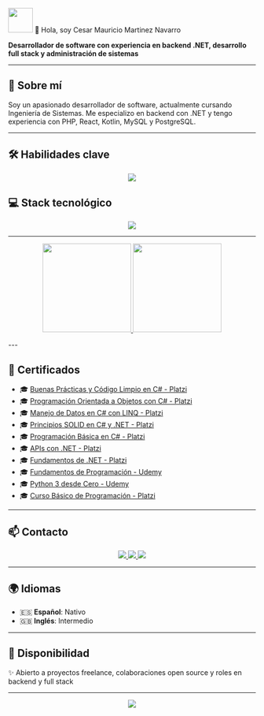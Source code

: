 <picture><img src = "https://github.com/7oSkaaa/7oSkaaa/blob/main/Images/about_me.gif?raw=true" width = 50px></picture> 👋 Hola, soy Cesar Mauricio Martinez Navarro

**Desarrollador de software con experiencia en backend .NET, desarrollo full stack y administración de sistemas**

---

## 🚀 Sobre mí

Soy un apasionado desarrollador de software, actualmente cursando Ingeniería de Sistemas. Me especializo en backend con .NET y tengo experiencia con PHP, React, Kotlin, MySQL y PostgreSQL.

---

## 🛠️ Habilidades clave

<p align="center">
  <a href="https://skillicons.dev">
    <img src="https://skillicons.dev/icons?i=dotnet,react,java,mysql,linux,docker&perline=3" />
  </a>
</p>

## 💻 Stack tecnológico

<p align="center">
  <a href="https://skillicons.dev">
    <img src="https://skillicons.dev/icons?i=cs,kotlin,php,python,mysql,postgres,git&perline=5" />
  </a>
</p>

---
<p align="center">
<a href="https://github.com/AVS1508">
  <img height="180em" src="https://github-readme-stats-eight-theta.vercel.app/api?username=CesarM8761&show_icons=true&theme=algolia&include_all_commits=true&count_private=true"/>
  <img height="180em" src="https://github-readme-stats-eight-theta.vercel.app/api/top-langs/?username=CesarM8761&layout=compact&langs_count=8&theme=algolia"/>
</a>
</p>
---

## 📜 Certificados

- 🎓 [Buenas Prácticas y Código Limpio en C# - Platzi](https://platzi.com/p/cegamer/curso/4788-clean-code-csharp/diploma/detalle/)
- 🎓 [Programación Orientada a Objetos con C# - Platzi](https://platzi.com/p/cegamer/curso/8036-c-sharp-poo/diploma/detalle/)
- 🎓 [Manejo de Datos en C# con LINQ - Platzi](https://platzi.com/p/cegamer/curso/4263-linq/diploma/detalle/)
- 🎓 [Principios SOLID en C# y .NET - Platzi](https://platzi.com/p/cegamer/curso/4761-solid-csharp-net/diploma/detalle/)
- 🎓 [Programación Básica en C# - Platzi](https://platzi.com/p/cegamer/curso/3086-csharp/diploma/detalle/)
- 🎓 [APIs con .NET - Platzi](https://platzi.com/p/cegamer/curso/2983-apis-net/diploma/detalle/)
- 🎓 [Fundamentos de .NET - Platzi](https://platzi.com/p/cegamer/curso/2883-fundamentos-net/diploma/detalle/)
- 🎓 [Fundamentos de Programación - Udemy](https://www.udemy.com/certificate/UC-1918d150-e610-4aba-9694-2c6e28debdc6/)
- 🎓 [Python 3 desde Cero - Udemy](https://www.udemy.com/certificate/UC-3ee122a1-f37c-40fc-8426-15ea102a57eb/)
- 🎓 [Curso Básico de Programación - Platzi](https://platzi.com/p/cegamer/curso/1050-basico-programacion/diploma/detalle/)

---

## 📫 Contacto

<p align="center">
  <a href="https://github.com/CesarM8761">
    <img src="https://img.shields.io/badge/GitHub-100000?style=for-the-badge&logo=github&logoColor=white" />
  </a>
  <a href="https://www.linkedin.com/in/cesar-m-martinez">
    <img src="https://img.shields.io/badge/LinkedIn-0077B5?style=for-the-badge&logo=linkedin&logoColor=white" />
  </a>
  <a href="mailto:cesarmauriciomn2012@gmail.com">
    <img src="https://img.shields.io/badge/Email-D14836?style=for-the-badge&logo=gmail&logoColor=white" />
  </a>
</p>

---

## 🌍 Idiomas

- 🇪🇸 **Español**: Nativo
- 🇬🇧 **Inglés**: Intermedio

---

## 💼 Disponibilidad

✨ Abierto a proyectos freelance, colaboraciones open source y roles en backend y full stack

---

<p align="center">
  <img src="https://komarev.com/ghpvc/?username=CesarM8761&color=blueviolet&style=flat-square&label=Visitas+al+perfil" />
</p>